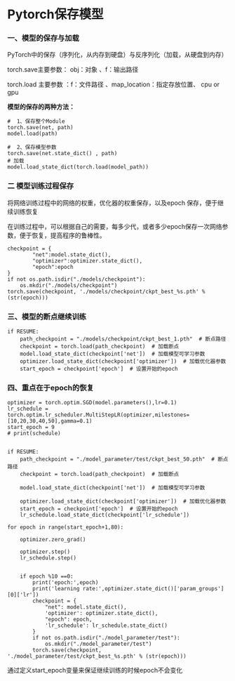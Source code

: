 # Pytorch保存模型

### 一、模型的保存与加载

PyTorch中的保存（序列化，从内存到硬盘）与反序列化（加载，从硬盘到内存）

torch.save主要参数： obj：对象 、f：输出路径

torch.load 主要参数 ：f：文件路径 、map_location：指定存放位置、 cpu or gpu

**模型的保存的两种方法：**

```
#  1、保存整个Module
torch.save(net, path)
model.load(path)

#  2、保存模型参数
torch.save(net.state_dict() , path)
# 加载
model.load_state_dict(torch.load(model_path))
```

### 二 模型训练过程保存

将网络训练过程中的网络的权重，优化器的权重保存，以及epoch 保存，便于继续训练恢复

在训练过程中，可以根据自己的需要，每多少代，或者多少epoch保存一次网络参数，便于恢复，提高程序的鲁棒性。

```
checkpoint = {
        "net":model.state_dict(),
        "optimizer":optimizer.state_dict(),
        "epoch":epoch
}
if not os.path.isdir("./models/checkpoint"):
    os.mkdir("./models/checkpoint")
torch.save(checkpoint, './models/checkpoint/ckpt_best_%s.pth' %(str(epoch)))
```

### 三、模型的断点继续训练

```
if RESUME:
    path_checkpoint = "./models/checkpoint/ckpt_best_1.pth"  # 断点路径
    checkpoint = torch.load(path_checkpoint)  # 加载断点
    model.load_state_dict(checkpoint['net'])  # 加载模型可学习参数
    optimizer.load_state_dict(checkpoint['optimizer'])  # 加载优化器参数
    start_epoch = checkpoint['epoch']  # 设置开始的epoch
```

### 四、重点在于epoch的恢复

```
optimizer = torch.optim.SGD(model.parameters(),lr=0.1)
lr_schedule = torch.optim.lr_scheduler.MultiStepLR(optimizer,milestones=[10,20,30,40,50],gamma=0.1)
start_epoch = 9
# print(schedule)


if RESUME:
    path_checkpoint = "./model_parameter/test/ckpt_best_50.pth"  # 断点路径
    checkpoint = torch.load(path_checkpoint)  # 加载断点

    model.load_state_dict(checkpoint['net'])  # 加载模型可学习参数

    optimizer.load_state_dict(checkpoint['optimizer'])  # 加载优化器参数
    start_epoch = checkpoint['epoch']  # 设置开始的epoch
    lr_schedule.load_state_dict(checkpoint['lr_schedule'])

for epoch in range(start_epoch+1,80):

    optimizer.zero_grad()

    optimizer.step()
    lr_schedule.step()


    if epoch %10 ==0:
        print('epoch:',epoch)
        print('learning rate:',optimizer.state_dict()['param_groups'][0]['lr'])
        checkpoint = {
            "net": model.state_dict(),
            'optimizer': optimizer.state_dict(),
            "epoch": epoch,
            'lr_schedule': lr_schedule.state_dict()
        }
        if not os.path.isdir("./model_parameter/test"):
            os.mkdir("./model_parameter/test")
        torch.save(checkpoint, './model_parameter/test/ckpt_best_%s.pth' % (str(epoch)))
```

通过定义start_epoch变量来保证继续训练的时候epoch不会变化